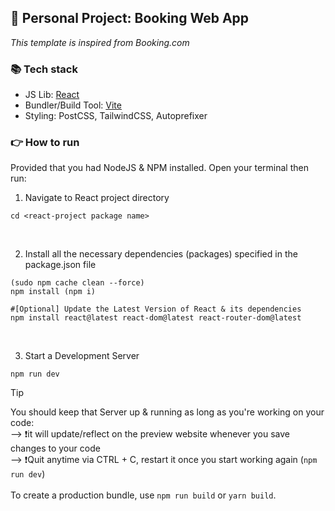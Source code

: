 ## 🏡 Personal Project: Booking Web App
_This template is inspired from Booking.com_

### 📚 Tech stack
- JS Lib: [React](https://react.dev/)
- Bundler/Build Tool: [Vite](https://vitejs.dev/guide/)
- Styling: PostCSS, TailwindCSS, Autoprefixer

### 👉 How to run
Provided that you had NodeJS & NPM installed.
Open your terminal then run:

1. Navigate to React project directory
```
cd <react-project package name>
```
<br/>

2. Install all the necessary dependencies (packages) specified in the package.json file
```
(sudo npm cache clean --force)
npm install (npm i)

#[Optional] Update the Latest Version of React & its dependencies
npm install react@latest react-dom@latest react-router-dom@latest
```
<br/>

3. Start a Development Server
```
npm run dev
```
> [!TIP]
> You should keep that Server up & running as long as you're working on your code:
> <br/>
> --> ❗️it will update/reflect on the preview website whenever you save changes to your code
> <br/>
> --> ❗️Quit anytime via CTRL + C, restart it once you start working again (`npm run dev`)
> <br/>
> <br/>
> To create a production bundle, use `npm run build` or `yarn build`.
